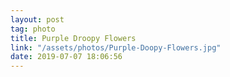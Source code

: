 ```yaml
---
layout: post
tag: photo
title: Purple Droopy Flowers
link: "/assets/photos/Purple-Doopy-Flowers.jpg"
date: 2019-07-07 18:06:56
---
```

